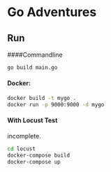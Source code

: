 # Go Adventures

## Run
####Commandline
```bash
go build main.go
```
#### Docker:
```bash
docker build -t mygo .
docker run -p 9000:9000 -d mygo
```

#### With Locust Test
incomplete.
```bash
cd locust
docker-compose build
docker-compose up
```
